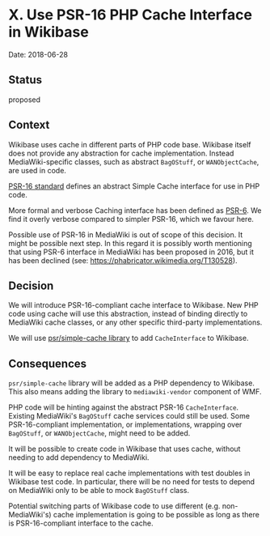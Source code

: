 # X. Use PSR-16 PHP Cache Interface in Wikibase

Date: 2018-06-28

## Status

proposed

## Context

Wikibase uses cache in different parts of PHP code base. Wikibase itself does not provide any abstraction for cache implementation. Instead MediaWiki-specific classes, such as abstract `BagOStuff`, or `WANObjectCache`, are used in code.

[PSR-16 standard](https://www.php-fig.org/psr/psr-16/) defines an abstract Simple Cache interface for use in PHP code.

More formal and verbose Caching interface has been defined as [PSR-6](https://www.php-fig.org/psr/psr-6/). We find it overly verbose compared to simpler PSR-16, which we favour here.

 Possible use of PSR-16 in MediaWiki is out of scope of this decision. It might be possible next step. In this regard it is possibly worth mentioning that using PSR-6 interface in MediaWiki has been proposed in 2016, but it has been declined (see: https://phabricator.wikimedia.org/T130528).

## Decision

We will introduce PSR-16-compliant cache interface to Wikibase. New PHP code using cache will use this abstraction, instead of binding directly to MediaWiki cache classes, or any other specific third-party implementations.

We will use [psr/simple-cache library](https://packagist.org/packages/psr/simple-cache) to add `CacheInterface` to Wikibase.

## Consequences

`psr/simple-cache` library will be added as a PHP dependency to Wikibase. This also means adding the library to `mediawiki-vendor` component of WMF.

PHP code will be hinting against the abstract PSR-16 `CacheInterface`. Existing MediaWiki's `BagOStuff` cache services could still be used. Some PSR-16-compliant implementation, or implementations, wrapping over `BagOStuff`, or `WANObjectCache`, might need to be added.

It will be possible to create code in Wikibase that uses cache, without needing to add dependency to MediaWiki.

It will be easy to replace real cache implementations with test doubles in Wikibase test code. In particular, there will be no need for tests to depend on MediaWiki only to be able to mock `BagOStuff` class.

Potential switching parts of Wikibase code to use different (e.g. non-MediaWiki's) cache implementation is going to be possible as long as there is PSR-16-compliant interface to the cache.
